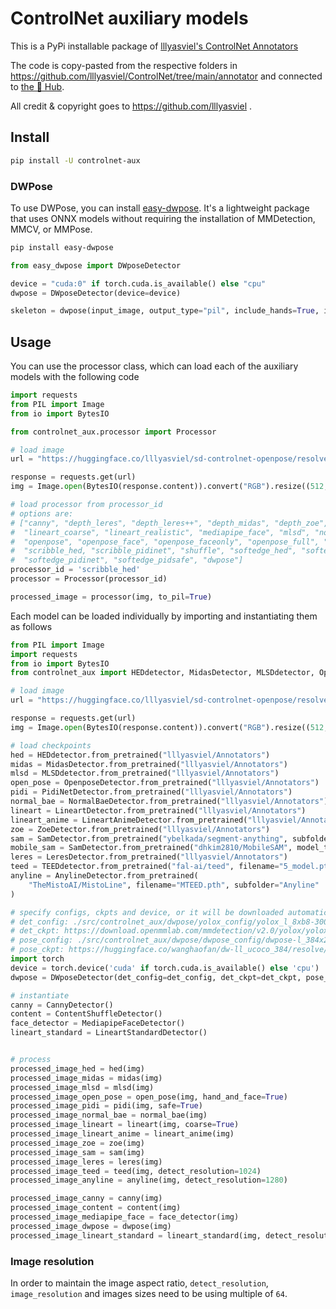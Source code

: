 # ControlNet auxiliary models

This is a PyPi installable package of [lllyasviel's ControlNet Annotators](https://github.com/lllyasviel/ControlNet/tree/main/annotator)

The code is copy-pasted from the respective folders in <https://github.com/lllyasviel/ControlNet/tree/main/annotator> and connected to [the 🤗 Hub](https://huggingface.co/lllyasviel/Annotators).

All credit & copyright goes to <https://github.com/lllyasviel> .

## Install

```bash
pip install -U controlnet-aux
```

### DWPose

To use DWPose, you can install [easy-dwpose](https://github.com/reallyigor/easy_dwpose/tree/main).
It's a lightweight package that uses ONNX models without requiring the installation of MMDetection, MMCV, or MMPose.

```bash
pip install easy-dwpose
```

```python
from easy_dwpose import DWposeDetector

device = "cuda:0" if torch.cuda.is_available() else "cpu"
dwpose = DWposeDetector(device=device)

skeleton = dwpose(input_image, output_type="pil", include_hands=True, include_face=True)
```

## Usage

You can use the processor class, which can load each of the auxiliary models with the following code

```python
import requests
from PIL import Image
from io import BytesIO

from controlnet_aux.processor import Processor

# load image
url = "https://huggingface.co/lllyasviel/sd-controlnet-openpose/resolve/main/images/pose.png"

response = requests.get(url)
img = Image.open(BytesIO(response.content)).convert("RGB").resize((512, 512))

# load processor from processor_id
# options are:
# ["canny", "depth_leres", "depth_leres++", "depth_midas", "depth_zoe", "lineart_anime",
#  "lineart_coarse", "lineart_realistic", "mediapipe_face", "mlsd", "normal_bae", "normal_midas",
#  "openpose", "openpose_face", "openpose_faceonly", "openpose_full", "openpose_hand",
#  "scribble_hed, "scribble_pidinet", "shuffle", "softedge_hed", "softedge_hedsafe",
#  "softedge_pidinet", "softedge_pidsafe", "dwpose"]
processor_id = 'scribble_hed'
processor = Processor(processor_id)

processed_image = processor(img, to_pil=True)
```

Each model can be loaded individually by importing and instantiating them as follows

```python
from PIL import Image
import requests
from io import BytesIO
from controlnet_aux import HEDdetector, MidasDetector, MLSDdetector, OpenposeDetector, PidiNetDetector, NormalBaeDetector, LineartDetector, LineartAnimeDetector, CannyDetector, ContentShuffleDetector, ZoeDetector, MediapipeFaceDetector, SamDetector, LeresDetector, DWposeDetector

# load image
url = "https://huggingface.co/lllyasviel/sd-controlnet-openpose/resolve/main/images/pose.png"

response = requests.get(url)
img = Image.open(BytesIO(response.content)).convert("RGB").resize((512, 512))

# load checkpoints
hed = HEDdetector.from_pretrained("lllyasviel/Annotators")
midas = MidasDetector.from_pretrained("lllyasviel/Annotators")
mlsd = MLSDdetector.from_pretrained("lllyasviel/Annotators")
open_pose = OpenposeDetector.from_pretrained("lllyasviel/Annotators")
pidi = PidiNetDetector.from_pretrained("lllyasviel/Annotators")
normal_bae = NormalBaeDetector.from_pretrained("lllyasviel/Annotators")
lineart = LineartDetector.from_pretrained("lllyasviel/Annotators")
lineart_anime = LineartAnimeDetector.from_pretrained("lllyasviel/Annotators")
zoe = ZoeDetector.from_pretrained("lllyasviel/Annotators")
sam = SamDetector.from_pretrained("ybelkada/segment-anything", subfolder="checkpoints")
mobile_sam = SamDetector.from_pretrained("dhkim2810/MobileSAM", model_type="vit_t", filename="mobile_sam.pt")
leres = LeresDetector.from_pretrained("lllyasviel/Annotators")
teed = TEEDdetector.from_pretrained("fal-ai/teed", filename="5_model.pth")
anyline = AnylineDetector.from_pretrained(
    "TheMistoAI/MistoLine", filename="MTEED.pth", subfolder="Anyline"
)

# specify configs, ckpts and device, or it will be downloaded automatically and use cpu by default
# det_config: ./src/controlnet_aux/dwpose/yolox_config/yolox_l_8xb8-300e_coco.py
# det_ckpt: https://download.openmmlab.com/mmdetection/v2.0/yolox/yolox_l_8x8_300e_coco/yolox_l_8x8_300e_coco_20211126_140236-d3bd2b23.pth
# pose_config: ./src/controlnet_aux/dwpose/dwpose_config/dwpose-l_384x288.py
# pose_ckpt: https://huggingface.co/wanghaofan/dw-ll_ucoco_384/resolve/main/dw-ll_ucoco_384.pth
import torch
device = torch.device('cuda' if torch.cuda.is_available() else 'cpu')
dwpose = DWposeDetector(det_config=det_config, det_ckpt=det_ckpt, pose_config=pose_config, pose_ckpt=pose_ckpt, device=device)

# instantiate
canny = CannyDetector()
content = ContentShuffleDetector()
face_detector = MediapipeFaceDetector()
lineart_standard = LineartStandardDetector()


# process
processed_image_hed = hed(img)
processed_image_midas = midas(img)
processed_image_mlsd = mlsd(img)
processed_image_open_pose = open_pose(img, hand_and_face=True)
processed_image_pidi = pidi(img, safe=True)
processed_image_normal_bae = normal_bae(img)
processed_image_lineart = lineart(img, coarse=True)
processed_image_lineart_anime = lineart_anime(img)
processed_image_zoe = zoe(img)
processed_image_sam = sam(img)
processed_image_leres = leres(img)
processed_image_teed = teed(img, detect_resolution=1024)
processed_image_anyline = anyline(img, detect_resolution=1280)

processed_image_canny = canny(img)
processed_image_content = content(img)
processed_image_mediapipe_face = face_detector(img)
processed_image_dwpose = dwpose(img)
processed_image_lineart_standard = lineart_standard(img, detect_resolution=1024)
```

### Image resolution

In order to maintain the image aspect ratio, `detect_resolution`, `image_resolution` and images sizes need to be using multiple of `64`.
